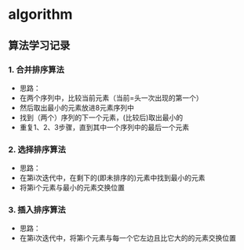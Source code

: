 # algorithm
## 算法学习记录

### 1. 合并排序算法
* 思路：
* 在两个序列中，比较当前元素（当前=头一次出现的第一个）
* 然后取出最小的元素放进8元素序列中
* 找到（两个）序列的下一个元素，(比较后)取出最小的
* 重复1、2、3步骤，直到其中一个序列中的最后一个元素

### 2. 选择排序算法
* 思路：
* 在第i次迭代中，在剩下的(即未排序的)元素中找到最小的元素
* 将第i个元素与最小的元素交换位置

### 3. 插入排序算法
*  思路：
* 在第i次迭代中，将第i个元素与每一个它左边且比它大的的元素交换位置
